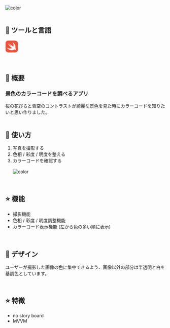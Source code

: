 ![color](https://user-images.githubusercontent.com/98724087/153706150-9c999df8-f0d0-463f-81dc-490a28ac40df.png)<br><br>

## 🔧 ツールと言語
<a href="https://developer.apple.com/swift/" target="_blank" rel="noreferrer"> <img src="https://raw.githubusercontent.com/devicons/devicon/master/icons/swift/swift-original.svg" alt="swift" width="40" height="40"/> </a>

<br>

## 💬 概要
### 景色のカラーコードを調べるアプリ<br>
桜の花びらと青空のコントラストが綺麗な景色を見た時にカラーコードを知りたいと思い作りました。<br><br>
 
## 📃 使い方
1. 写真を撮影する<br>
2. 色相 / 彩度 / 明度を整える<br>
3. カラーコードを確認する<br><br>
![color](https://user-images.githubusercontent.com/98724087/155544077-b6d65337-5dc4-4541-a1cd-c4c88a888f28.gif)

<br>

## ⭐️ 機能
- 撮影機能
- 色相 / 彩度 / 明度調整機能
- カラーコード表示機能 (左から色の多い順に表示)

<br>

## 🎨  デザイン
ユーザーが撮影した画像の色に集中できるよう、画像以外の部分は半透明と白を基調色としています。

<br>

## ⭐️  特徴
- no story board
- MVVM

